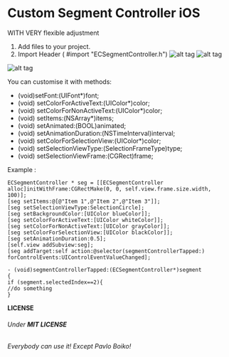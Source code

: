 # Custom Segment Controller iOS 
WITH VERY flexible adjustment


1. Add files to your project. 
2. Import Header   ( #import "ECSegmentController.h")
![alt tag](https://media.giphy.com/media/l0MYS9YDMhI8E12Ba/giphy.gif)
![alt tag](https://media.giphy.com/media/3oz8xRr6PR0DkR7tWE/giphy.gif)

![alt tag](https://media.giphy.com/media/26ufcN8cxBHQ2BkJi/giphy.gif)

You can customise it with methods:

- (void)setFont:(UIFont*)font;
- (void) setColorForActiveText:(UIColor*)color;
- (void) setColorForNonActiveText:(UIColor*)color;
- (void) setItems:(NSArray*)items;
- (void) setAnimated:(BOOL)animated;
- (void) setAnimationDuration:(NSTimeInterval)interval;
- (void) setColorForSelectionView:(UIColor*)color;
- (void) setSelectionViewType:(SelectionFrameType)type;
- (void) setSelectionViewFrame:(CGRect)frame;

Example : 

	ECSegmentController * seg = [[ECSegmentController alloc]initWithFrame:CGRectMake(0, 0, self.view.frame.size.width, 100)];
	[seg setItems:@[@"Item 1",@"Item 2",@"Item 3"]];
	[seg setSelectionViewType:SelectionCircle];
	[seg setBackgroundColor:[UIColor blueColor]];
	[seg setColorForActiveText:[UIColor whiteColor]];
	[seg setColorForNonActiveText:[UIColor grayColor]];
	[seg setColorForSelectionView:[UIColor blackColor]];
	[seg setAnimationDuration:0.5];
	[self.view addSubview:seg];
	[seg addTarget:self action:@selector(segmentControllerTapped:) forControlEvents:UIControlEventValueChanged];
```
- (void)segmentControllerTapped:(ECSegmentController*)segment
{
if (segment.selectedIndex==2){
//do something
}
```


__LICENSE__
###### Under __MIT LICENSE__ 
######  Everybody can use it! Except Pavlo Boiko!


